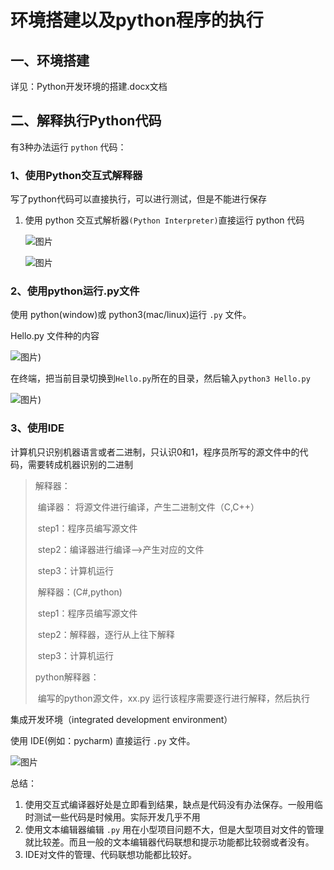 # 环境搭建以及python程序的执行

## 一、环境搭建

详见：Python开发环境的搭建.docx文档



## 二、解释执行Python代码

有3种办法运行 `python` 代码：

### 1、使用Python交互式解释器

写了python代码可以直接执行，可以进行测试，但是不能进行保存

1. 使用 python 交互式解析器`(Python Interpreter)`直接运行 python 代码

      ![图片](images/002-1.png)

      ![图片](images/002-2.png)

### 2、使用python运行.py文件

使用 python(window)或 python3(mac/linux)运行 `.py` 文件。

Hello.py 文件种的内容

 ![图片](images/002-3.png))

在终端，把当前目录切换到`Hello.py`所在的目录，然后输入`python3 Hello.py`

  ![图片](images/002-4.png))



### 3、使用IDE

计算机只识别机器语言或者二进制，只认识0和1，程序员所写的源文件中的代码，需要转成机器识别的二进制

> 解释器：
>
> ​	编译器： 将源文件进行编译，产生二进制文件（C,C++）
>
> ​		step1：程序员编写源文件
>
> ​		step2：编译器进行编译—>产生对应的文件
>
> ​		step3：计算机运行
>
> ​	解释器：(C#,python)
>
> ​		step1：程序员编写源文件
>
> ​		step2：解释器，逐行从上往下解释
>
> ​		step3：计算机运行
>
> python解释器：
>
> ​	编写的python源文件，xx.py 运行该程序需要逐行进行解释，然后执行
>
> 

集成开发环境（integrated development environment）

使用 IDE(例如：pycharm) 直接运行 `.py` 文件。

  ![图片](images/002-5.gif)


总结：

1. 使用交互式编译器好处是立即看到结果，缺点是代码没有办法保存。一般用临时测试一些代码是时候用。实际开发几乎不用
2. 使用文本编辑器编辑 `.py` 用在小型项目问题不大，但是大型项目对文件的管理就比较差。而且一般的文本编辑器代码联想和提示功能都比较弱或者没有。
3. IDE对文件的管理、代码联想功能都比较好。
